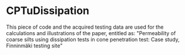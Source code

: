 # CPTuDissipation
This piece of code and the acquired testing data are used for the calculations and illustrations of the paper, entitled as: "Permeability of coarse silts using dissipation tests in cone penetration test: Case study, Finninmäki testing site"
